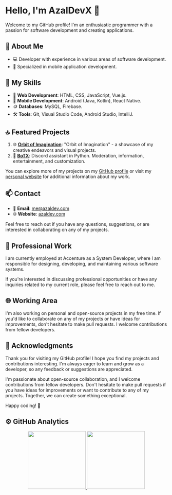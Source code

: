 # Hello, I'm AzalDevX 👋

Welcome to my GitHub profile! I'm an enthusiastic programmer with a passion for software development and creating applications.

## 💼 About Me

- 💻 Developer with experience in various areas of software development.
- 📱 Specialized in mobile application development.

## 🚀 My Skills

- 💼 **Web Development**: HTML, CSS, JavaScript, Vue.js.
- 📱 **Mobile Development**: Android (Java, Kotlin), React Native.
- 🪙 **Databases**: MySQL, Firebase.
- 🛠️ **Tools**: Git, Visual Studio Code, Android Studio, IntelliJ.

## 🔝 Featured Projects

1. 🌐 **[Orbit of Imagination](https://github.com/AzalDevX/orbit-of-imagination)**: "Orbit of Imagination" - a showcase of my creative endeavors and visual projects.
2. 🤖 **[BoTX](https://github.com/AzalDevX/botx-discord-app)**: Discord assistant in Python. Moderation, information, entertainment, and customization.

You can explore more of my projects on my [GitHub profile](https://github.com/AzalDevX) or visit my [personal website](https://azaldev.com) for additional information about my work.

## 📫 Contact

- 📧 **Email**: me@azaldev.com
- 🌐 **Website**: [azaldev.com](https://azaldev.com)

Feel free to reach out if you have any questions, suggestions, or are interested in collaborating on any of my projects.

## 👔 Professional Work

I am currently employed at Accenture as a System Developer, where I am responsible for designing, developing, and maintaining various software systems.

If you're interested in discussing professional opportunities or have any inquiries related to my current role, please feel free to reach out to me.

## 🌐 Working Area

I'm also working on personal and open-source projects in my free time. If you'd like to collaborate on any of my projects or have ideas for improvements, don't hesitate to make pull requests. I welcome contributions from fellow developers.

## 🙏 Acknowledgments

Thank you for visiting my GitHub profile! I hope you find my projects and contributions interesting. I'm always eager to learn and grow as a developer, so any feedback or suggestions are appreciated.

I'm passionate about open-source collaboration, and I welcome contributions from fellow developers. Don't hesitate to make pull requests if you have ideas for improvements or want to contribute to any of my projects. Together, we can create something exceptional.

Happy coding! 🚀

## ⚙️ GitHub Analytics

<p align="center">
<a href="https://github.com/AzalDevX">
  <img height="180em" src="https://github-readme-stats-eight-theta.vercel.app/api?username=AzalDevX&show_icons=true&theme=algolia&include_all_commits=true&count_private=true"/>
  <img height="180em" src="https://github-readme-stats-eight-theta.vercel.app/api/top-langs/?username=AzalDevX&layout=compact&langs_count=8&theme=algolia"/>
</a>
</p>
